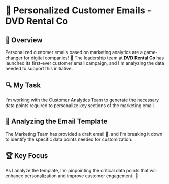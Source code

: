 # 📧 Personalized Customer Emails - DVD Rental Co

## 🚀 Overview
Personalized customer emails based on marketing analytics are a game-changer for digital companies! 🎯 The leadership team at **DVD Rental Co** has launched its first-ever customer email campaign, and I'm analyzing the data needed to support this initiative.

## 🔍 My Task
I'm working with the Customer Analytics Team to generate the necessary data points required to personalize key sections of the marketing email.

## 📩 Analyzing the Email Template
The Marketing Team has provided a draft email 📜, and I'm breaking it down to identify the specific data points needed for customization.

## 🏆 Key Focus
As I analyze the template, I'm pinpointing the critical data points that will enhance personalization and improve customer engagement. 🔎
